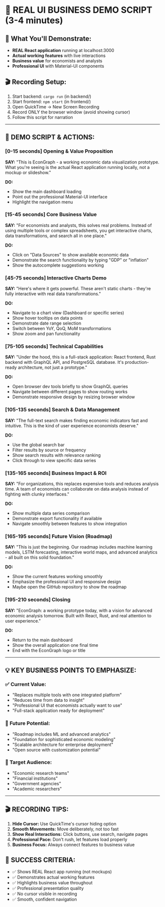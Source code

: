 # 🎯 REAL UI BUSINESS DEMO SCRIPT (3-4 minutes)

## 📱 **What You'll Demonstrate:**
- **REAL React application** running at localhost:3000
- **Actual working features** with live interactions
- **Business value** for economists and analysts
- **Professional UI** with Material-UI components

## 🎬 **Recording Setup:**
1. Start backend: `cargo run` (in backend/)
2. Start frontend: `npm start` (in frontend/)
3. Open QuickTime → New Screen Recording
4. Record ONLY the browser window (avoid showing cursor)
5. Follow this script for narration

---

## 🎤 **DEMO SCRIPT & ACTIONS:**

### [0-15 seconds] **Opening & Value Proposition**
**SAY:** "This is EconGraph - a working economic data visualization prototype. What you're seeing is the actual React application running locally, not a mockup or slideshow."

**DO:** 
- Show the main dashboard loading
- Point out the professional Material-UI interface
- Highlight the navigation menu

### [15-45 seconds] **Core Business Value**
**SAY:** "For economists and analysts, this solves real problems. Instead of using multiple tools or complex spreadsheets, you get interactive charts, data transformations, and search all in one place."

**DO:**
- Click on "Data Sources" to show available economic data
- Demonstrate the search functionality by typing "GDP" or "inflation"
- Show the autocomplete suggestions working

### [45-75 seconds] **Interactive Charts Demo**
**SAY:** "Here's where it gets powerful. These aren't static charts - they're fully interactive with real data transformations."

**DO:**
- Navigate to a chart view (Dashboard or specific series)
- Show hover tooltips on data points
- Demonstrate date range selection
- Switch between YoY, QoQ, MoM transformations
- Show zoom and pan functionality

### [75-105 seconds] **Technical Capabilities**
**SAY:** "Under the hood, this is a full-stack application: React frontend, Rust backend with GraphQL API, and PostgreSQL database. It's production-ready architecture, not just a prototype."

**DO:**
- Open browser dev tools briefly to show GraphQL queries
- Navigate between different pages to show routing works
- Demonstrate responsive design by resizing browser window

### [105-135 seconds] **Search & Data Management**
**SAY:** "The full-text search makes finding economic indicators fast and intuitive. This is the kind of user experience economists deserve."

**DO:**
- Use the global search bar
- Filter results by source or frequency
- Show search results with relevance ranking
- Click through to view specific data series

### [135-165 seconds] **Business Impact & ROI**
**SAY:** "For organizations, this replaces expensive tools and reduces analysis time. A team of economists can collaborate on data analysis instead of fighting with clunky interfaces."

**DO:**
- Show multiple data series comparison
- Demonstrate export functionality if available
- Navigate smoothly between features to show integration

### [165-195 seconds] **Future Vision (Roadmap)**
**SAY:** "This is just the beginning. Our roadmap includes machine learning models, LSTM forecasting, interactive world maps, and advanced analytics - all built on this solid foundation."

**DO:**
- Show the current features working smoothly
- Emphasize the professional UI and responsive design
- Maybe open the GitHub repository to show the roadmap

### [195-210 seconds] **Closing**
**SAY:** "EconGraph: a working prototype today, with a vision for advanced economic analysis tomorrow. Built with React, Rust, and real attention to user experience."

**DO:**
- Return to the main dashboard
- Show the overall application one final time
- End with the EconGraph logo or title

---

## 💡 **KEY BUSINESS POINTS TO EMPHASIZE:**

### ✅ **Current Value:**
- "Replaces multiple tools with one integrated platform"
- "Reduces time from data to insight"
- "Professional UI that economists actually want to use"
- "Full-stack application ready for deployment"

### 🚀 **Future Potential:**
- "Roadmap includes ML and advanced analytics"
- "Foundation for sophisticated economic modeling"
- "Scalable architecture for enterprise deployment"
- "Open source with customization potential"

### 🎯 **Target Audience:**
- "Economic research teams"
- "Financial institutions"
- "Government agencies"
- "Academic researchers"

---

## 🎬 **RECORDING TIPS:**

1. **Hide Cursor:** Use QuickTime's cursor hiding option
2. **Smooth Movements:** Move deliberately, not too fast
3. **Show Real Interactions:** Click buttons, use search, navigate pages
4. **Professional Pace:** Don't rush, let features load properly
5. **Business Focus:** Always connect features to business value

## 🎯 **SUCCESS CRITERIA:**
- ✅ Shows REAL React app running (not mockups)
- ✅ Demonstrates actual working features
- ✅ Highlights business value throughout
- ✅ Professional presentation quality
- ✅ No cursor visible in recording
- ✅ Smooth, confident navigation

